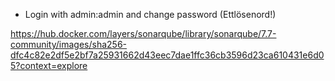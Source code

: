 

- Login with admin:admin and change password
 (Ettlösenord!)


 https://hub.docker.com/layers/sonarqube/library/sonarqube/7.7-community/images/sha256-dfc4c82e2df5e2bf7a25931662d43eec7dae1ffc36cb3596d23ca610431e6d05?context=explore